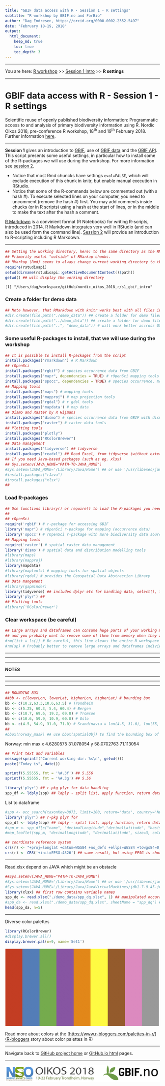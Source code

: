 ```yaml
---
title: "GBIF data access with R - Session 1 - R settings"
subtitle: "R workshop by GBIF.no and ForBio"
author: "Dag Endresen, https://orcid.org/0000-0002-2352-5497"
date: "February 18-19, 2018"
output:
  html_document:
    keep_md: true
    toc: true
    toc_depth: 3
---
```


<!-- setup.html is generated from setup.Rmd. Please edit that file -->

***

You are here: [R workshop](../) >> [Session 1 Intro](./) >> **R settings**



***

# GBIF data access with R - Session 1 - R settings

Scientific reuse of openly published biodiversity information: Programmatic access to and analysis of primary biodiversity information using R. Nordic Oikos 2018, pre-conference R workshop, 18<sup>th</sup> and 19<sup>th</sup> February 2018. Further information [here](http://www.gbif.no/events/2018/Nordic-Oikos-2018-R-workshop.html).

***

**Session 1** gives an introduction to [GBIF](https://www.gbif.org/), use of [GBIF data](https://www.gbif.org/resource/search?contentType=dataUse) and the [GBIF API](https://www.gbif.org/developer/summary). This script presents some useful settings, in particular how to install some of the R-packages we will use during the workshop. For more information see [session 2](../s2_r_intro).


* Notice that most Rmd chuncks have settings ```eval=FALSE```, which will exclude execution of this chunk in knitr, but enable manual execution in RStudio.
* Notice that some of the R-commands below are commented out (with a hash #). To execute selected lines on your computer, you need to uncomment (remove the hash #) first. You may add comments inside chucks (or in R scripts) using a hash at the start of lines, or in the middle to make the text after the hash a comment.


[R Markdown](http://rmarkdown.rstudio.com/) is a convinient format (R Notebooks) for writing R-scripts, introduced in 2014. R Markdown integrates very well in RStudio (and can also be used form the command line). [Session 2](../s2_r_intro) will provide an introduction to R-scripting including R Markdown.

***


```r
## Setting the working directory, here: to the same directory as the RMD-script. 
## Primarily useful "outside" of RMarkup chunks.
## RMarkup (Rmd) seems to always change current working directory to the same as the Rmd-script.
require(rstudioapi)
setwd(dirname(rstudioapi::getActiveDocumentContext()$path))
getwd() ## will display the working directory
```

```
[1] "/Users/dag/workspace/gitHub/nordic_oikos_2018_r/s1_gbif_intro"
```

### Create a folder for demo data

```r
## Note however, that RMarkdown with knitr works best with all files in the same directory.
#dir.create(file.path("./demo_data")) ## create a folder for demo files (inside working directory)
#dir.create(file.path("../demo_data")) ## create a folder for demo files (next to working directory)
#dir.create(file.path("..", "demo_data")) # will work better accross OS? on Windows?
```

### Some useful R-packages to install, that we will use during the workshop

```r
## It is possible to install R-packages from the script
install.packages("rmarkdown") # R Markdown
## rOpenSci
install.packages("rgbif") # species occurrence data from GBIF
install.packages("mapr", dependencies = TRUE) # rOpenSci mapping tools
install.packages("spocc", dependencies = TRUE) # species occurrence, more than GBIF
## Mapping tools
install.packages("maps") # mapping tools
install.packages("mapproj") # map projection tools
install.packages("rgdal") # r gdal tools
install.packages('mapdata') # map data
## Dismo and Raster by R Hijmans
install.packages("dismo") # species occurrence data from GBIF with dismo
install.packages("raster") # raster data tools
## Plotting tools
install.packages("plotly")
install.packages("RColorBrewer")
## Data management
install.packages("tidyverse") ## tidyverse
install.packages("readxl") ## Read Excel, from tidyverse (without external Java dependencies)
## If you need Java-based packages (such as eg. xlsx)
## Sys.setenv(JAVA_HOME="PATH-TO-JAVA_HOME")
#Sys.setenv(JAVA_HOME='/Library/Java/Home') ## or use '/usr/libexec/java_home -d 64'
#install.packages("rJava")
#install.packages("xlsx")
##
```

### Load R-packages

```r
## Use functions library() or require() to load the R-packages you need
##
## rOpenSci
require('rgbif') # r-package for accessing GBIF
library('mapr') # rOpenSci r-package for mapping (occurrence data)
library('spocc') # rOpenSci r-package with more biodiversity data sources than GBIF
## Mapping tools
require('raster') # spatial raster data management
library('dismo') # spatial data and distribution modelling tools
#library(maps)
#library(mapproj)
library(mapdata)
#library(maptools) # mapping tools for spatial objects
#library(rgdal) # provides the Geospatial Data Abstraction Library
## Data mangement
#library(gapminder)
library(tidyverse) ## includes dplyr etc for handling data, select(), filter()
library('plyr') ##
## Plotting tools
#library('RColorBrewer')
```

### Clear workspace (be careful)

```r
## Large arrays and dataframes can consume huge parts of your working memory,
## and you probably want to remove some of them from memory when they are not needed anymore.
#rm(list = ls()) # Be careful, this line cleans the entire R workspace
#rm(sp) # Probably better to remove large arrays and dataframes individually
```



***
***
***
**NOTES**
***
***
***


```r
## BOUNDING BOX
##bb <- c(lowerLon, lowerLat, higherLon, higherLat) # bounding box
bb <- c(10.2,63.3,10.6,63.5) # Trondheim
bb <- c(5.25, 60.3, 5.4, 60.4) # Bergen
bb <- c(18.7, 69.6, 19.2, 69.8) # Tromsoe
bb <- c(10.6, 59.9, 10.9, 60.0) # Oslo
bb <- c(4.5, 54.9, 31.0, 71.0) # Scandinavia = lon(4.5, 31.0), lon(55, 71)
##
#bbox(norway_mask) ## use bbox(spatialObj) to find the bounding box of a spatial object
```

Norway:
         min       max
x  4.6280575 31.078054
y 58.0702763 71.113054



```r
## Print text and variables
message(sprintf("Current working dir: %s\n", getwd()))
paste("Today is", date())
```


```r
sprintf(5.55555, fmt = '%#.3f') ## 5.556
sprintf(5.55555, fmt = '%#.3g') ## 5.56
```


```r
library('plyr') ## r-pkg plyr for data handling
spp_df <- ldply(spp) ## ldply - split list, apply function, return dataframe (here list to df)
```

List to dataframe

```r
#spp <- occ_search(taxonKey=3073, limit=100, return='data', country='NO', hasCoordinate=TRUE)
library('plyr') ## r-pkg plyr for 
spp_df <- ldply(spp) ## ldply - split list, apply function, return dataframe (here list to df)
#spp_m <- spp_df[c("name", "decimalLongitude","decimalLatitude", "basisOfRecord", "year", "municipality")]
#map_leaflet(spp_m, "decimalLongitude", "decimalLatitude", size=3, color=cols)
```


```r
## coordinate reference system
crs(r) <- "+proj=longlat +datum=WGS84 +no_defs +ellps=WGS84 +towgs84=0,0,0" ## set CRS
crs(r) <- CRS('+init=EPSG:4326') ## same result, but using EPSG is shorter to write, and easier
```




***

Read.xlsx depend on JAVA which might be an obstacle

```r
##Sys.setenv(JAVA_HOME="PATH-TO-JAVA_HOME")
#Sys.setenv(JAVA_HOME='/Library/Java/Home') ## or use '/usr/libexec/java_home -d 64'
#Sys.setenv(JAVA_HOME='/Library/Java/JavaVirtualMachines/jdk1.7.0_45.jdk/Contents/Home')
library(xlsx) ## first row contains variable names
spp_dq <- read.xlsx("./demo_data/spp_dq.xlsx", 1) ## manipulated occurrence data, introduced errors
#spp_da <- read.xlsx("./demo_data/spp_dq.xlsx", sheetName = "spp_dq") ## alt: choose named worksheet
head(spp_da, n=5)
```

***

Diverse color palettes

```r
library(RColorBrewer)
#display.brewer.all()
display.brewer.pal(n=9, name='Set1')
```

![colorBrewer Set1](./demo_data/display-brewer-pal_Set1.png "colorBrewer Set1")


Read more about colors at the [https://www.r-bloggers.com/palettes-in-r/](R-bloggers story about color palettes in R)

***

Navigate back to [GitHub project home](https://github.com/GBIF-Europe/nordic_oikos_2018_r) or [GitHub.io html](https://gbif-europe.github.io/nordic_oikos_2018_r/) pages.

***

![](../demo_data/NSO_2018_GBIF_NO.png "NSO 2018")
